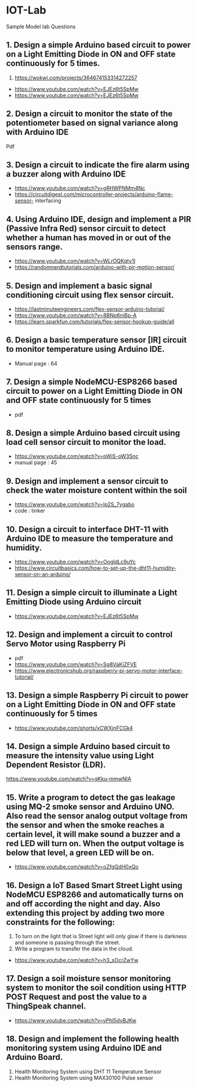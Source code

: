 # IOT-Lab

Sample Model lab Questions 
## 1. Design a simple Arduino based circuit to power on a Light Emitting Diode in ON and OFF state continuously for 5 times.  
1. https://wokwi.com/projects/364674153314272257

- https://www.youtube.com/watch?v=EJEz6t5SpMw
- https://www.youtube.com/watch?v=EJEz6t5SpMw


## 2. Design a circuit to monitor the state of the potentiometer based on signal variance along with Arduino IDE  
Pdf

## 3. Design a circuit to indicate the fire alarm using a buzzer along with Arduino IDE
- https://www.youtube.com/watch?v=gRHWPNMm4Nc
- https://circuitdigest.com/microcontroller-projects/arduino-flame-sensor-                          interfacing

## 4. Using Arduino IDE, design and implement a PIR (Passive Infra Red) sensor circuit to detect whether a human has moved in or out of the sensors range. 
- https://www.youtube.com/watch?v=WLrOQKqty1I
- https://randomnerdtutorials.com/arduino-with-pir-motion-sensor/

## 5. Design and implement a basic signal conditioning circuit using flex sensor circuit.

- https://lastminuteengineers.com/flex-sensor-arduino-tutorial/
- https://www.youtube.com/watch?v=8BNp6niBp-A
- https://learn.sparkfun.com/tutorials/flex-sensor-hookup-guide/all

## 6. Design a basic temperature sensor [IR] circuit to monitor temperature using Arduino IDE.  
- Manual page : 64

## 7. Design a simple NodeMCU-ESP8266 based circuit to power on a Light Emitting Diode in ON and OFF state continuously for 5 times  
- pdf

## 8. Design a simple Arduino based circuit using load cell sensor circuit to monitor the load.  
- https://www.youtube.com/watch?v=pWiS-oW3Snc
- manual page : 45

## 9. Design and implement a sensor circuit to check the water moisture content within the soil  
- https://www.youtube.com/watch?v=lp2S_7ygabo
- code : tinker

## 10. Design a circuit to interface DHT-11 with Arduino IDE to measure the temperature and humidity.  
- https://www.youtube.com/watch?v=OogldLc9uYc
- https://www.circuitbasics.com/how-to-set-up-the-dht11-humidity-sensor-on-an-arduino/

## 11. Design a simple circuit to illuminate a Light Emitting Diode using Arduino circuit  
- https://www.youtube.com/watch?v=EJEz6t5SpMw

## 12. Design and implement a circuit to control Servo Motor using Raspberry Pi   
- pdf
- https://www.youtube.com/watch?v=Sg8VaKiZFVE
- https://www.electronicshub.org/raspberry-pi-servo-motor-interface-tutorial/

## 13. Design a simple Raspberry Pi circuit to power on a Light Emitting Diode in ON and OFF state continuously for 5 times   
- https://www.youtube.com/shorts/xCWXjnFCGk4

## 14. Design a simple Arduino based circuit to measure the intensity value using Light Dependent Resistor (LDR).  
https://www.youtube.com/watch?v=qKku-mmwNIA
   
## 15. Write a program to detect the gas leakage using MQ-2 smoke sensor and Arduino UNO. Also read the sensor analog output voltage from the sensor and when the smoke reaches a certain level, it will make sound a buzzer and a red LED will turn on. When the output voltage is below that level, a green LED will be on.  
- https://www.youtube.com/watch?v=oZfgQdH0xQo

## 16. Design a IoT Based Smart Street Light using NodeMCU ESP8266 and automatically turns on and off according the night and day. Also extending this project by adding two more constraints for the following:  

1. To turn on the light that is Street light will only glow if there is darkness and someone is passing through the street. 
2.  Write a program to transfer the data in the cloud.  

- https://www.youtube.com/watch?v=h3_sOcrZwYw


## 17. Design a soil moisture sensor monitoring system to monitor the soil condition using HTTP POST Request and post the value to a ThingSpeak channel.  
- https://www.youtube.com/watch?v=vPhl5dvBJKw

## 18. Design and implement the following health monitoring system using Arduino IDE and Arduino Board.  

1. Health Monitoring System using DHT 11 Temperature Sensor  
2. Health Monitoring System using MAX30100 Pulse sensor   
